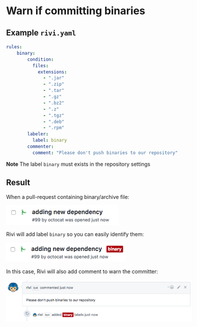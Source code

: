 # Warn if committing binaries

## Example `rivi.yaml`

```yaml
rules:
    binary:
        condition:
          files:
            extensions:
              - ".jar"
              - ".zip"
              - ".tar"
              - ".gz"
              - ".bz2"
              - ".z"
              - ".tgz"
              - ".deb"
              - ".rpm"
        labeler:
          label: binary
        commenter:
          comment: "Please don't push binaries to our repository"
```

**Note** The label `binary` must exists in the repository settings  

## Result

When a pull-request containing binary/archive file:
<p><img src="binary.before.png"/></p>

Rivi will add label `binary` so you can easily identify them:
<p><img src="binary.after.png"/></p>

In this case, Rivi will also add comment to warn the committer:
<p><img src="binary.flow.png"/></p>